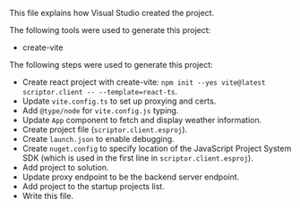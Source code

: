 This file explains how Visual Studio created the project.

The following tools were used to generate this project:
- create-vite

The following steps were used to generate this project:
- Create react project with create-vite: `npm init --yes vite@latest scriptor.client -- --template=react-ts`.
- Update `vite.config.ts` to set up proxying and certs.
- Add `@type/node` for `vite.config.js` typing.
- Update `App` component to fetch and display weather information.
- Create project file (`scriptor.client.esproj`).
- Create `launch.json` to enable debugging.
- Create `nuget.config` to specify location of the JavaScript Project System SDK (which is used in the first line in `scriptor.client.esproj`).
- Add project to solution.
- Update proxy endpoint to be the backend server endpoint.
- Add project to the startup projects list.
- Write this file.
